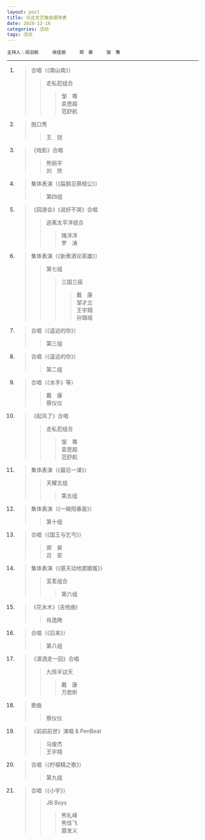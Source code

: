 ```yaml
---
layout: post
title: 元旦文艺晚会顺序表
date: 2019-12-16
categories: 活动
tags: 活动 
---
```


```  
主持人：闵羽帆　　　徐佳丽　　　郑　昊　　　邹　骞  
```

---  
1.	> 合唱（《南山南》）  
	>> 走私犯组合  
	>>> 邹　骞  
	>>> 袁思超  
	>>> 范舒航  

2.	> 脱口秀  
	>	> 王　铠  

3.	> 《戏影》合唱  
	>	> 熊丽平  
	>	> 刘　欣  

4.	> 集体表演（《扁鹊见蔡桓公》）  
	>	> 第四组  

5.	> 《园游会》《说好不哭》合唱  
	>	> 逃离太平洋组合  
	>	>	> 隗洋洋  
	>	>	> 罗　涛  

6.	> 集体表演（《新煮酒论英雄》）  
	>	> 第七组  
	>	>	> 三国三癌  
	>	>	>	> 戴　康  
	>	>	>	> 邹才立  
	>	>	>	> 王宇翔  
	>	>	>	> 孙璐瑶  

7.	> 合唱（《遥远的你》）  
	>	> 第三组  

8.	> 合唱（《遥远的你》）  
	>	> 第二组  

9.	> 合唱（《水手》等）  
	>	> 戴　康  
	>	> 蔡仪仪  

10.	>《起风了》合唱  
	>	> 走私犯组合  
	>	>	> 邹　骞  
	>	>	> 袁思超  
	>	>	> 范舒航  

11.	> 集体表演（《最后一课》）  
	>	> 天耀五组  
	>	>	> 第五组  

12.	> 集体表演（《一碗阳春面》）  
	>	> 第十组  

13.	> 合唱（《国王与乞丐》）  
	>	> 郑　昊  
	>	> 吕　安  

14.	> 集体表演（《感天动地窦娥冤》）  
	>	> 芜茗组合  
	>	>	> 第六组  

15.	> 《花水木》(吉他曲)  
	>	> 肖逸飏  

16.	>合唱（《后来》）  
	>	> 第八组  

17.	> 《潇洒走一回》合唱  
	>	> 九班半边天  
	>	>	> 戴　康  
	>	>	> 万若昕  

18.	> 歌曲  
	>	> 蔡仪仪  

19.	> 《前前前世》演唱 & PenBeat  
	>	> 马俊杰  
	>	> 王宇翔  

19.	> 合唱（《柠檬精之歌》）  
	>	> 第九组  

20.	> 合唱（《小宇》）  
	>	> JB Boys  
	>	>	> 熊礼峰  
	>	>	> 熊佳飞  
	>	>	> 聂发义  
